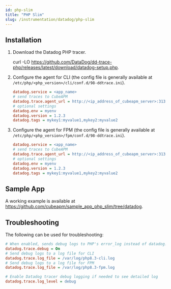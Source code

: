 ```yaml
---
id: php-slim
title: "PHP Slim"
slug: /instrumentation/datadog/php-slim
---
```


## Installation

1. Download the Datadog PHP tracer.

   curl -LO https://github.com/DataDog/dd-trace-php/releases/latest/download/datadog-setup.php.

1. Configure the agent for CLI (the config file is generally available at `/etc/php/<php_version>/cli/conf.d/98-ddtrace.ini`).

   ```ini title="ddtrace.ini"
   datadog.service = <app_name>
   # send traces to CubeAPM
   datadog.trace.agent_url = http://<ip_address_of_cubeapm_server>:3130
   # optional settings
   datadog.env = myenv
   datadog.version = 1.2.3
   datadog.tags = mykey1:myvalue1,mykey2:myvalue2
   ```

1. Configure the agent for FPM (the config file is generally available at `/etc/php/<php_version>/fpm/conf.d/98-ddtrace.ini`).

   ```ini title="ddtrace.ini"
   datadog.service = <app_name>
   # send traces to CubeAPM
   datadog.trace.agent_url = http://<ip_address_of_cubeapm_server>:3130
   # optional settings
   datadog.env = myenv
   datadog.version = 1.2.3
   datadog.tags = mykey1:myvalue1,mykey2:myvalue2
   ```

## Sample App

A working example is available at https://github.com/cubeapm/sample_app_php_slim/tree/datadog.

## Troubleshooting

The following can be used for troubleshooting:

```ini title="ddtrace.ini"
# When enabled, sends debug logs to PHP's error_log instead of datadog.trace.log_file
datadog.trace.debug = On
# Send debug logs to a log file for CLI
datadog.trace.log_file = /var/log/php8.3-cli.log
# Send debug logs to a log file for FPM
datadog.trace.log_file = /var/log/php8.3-fpm.log

# Enable Datadog tracer debug logging if needed to see detailed log 
datadog.trace.log_level = debug
```
